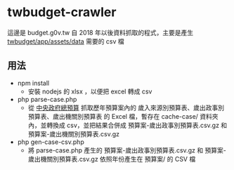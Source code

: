 # twbudget-crawler

這邊是 budget.g0v.tw 自 2018 年以後資料抓取的程式，主要是產生 [twbudget/app/assets/data](https://github.com/g0v/twbudget/tree/master/app/assets/data) 需要的 csv 檔

用法
----
* npm install
  * 安裝 nodejs 的 xlsx ，以便把 excel 轉成 csv
* php parse-case.php
  * 從 [中央政府總預算](https://www.dgbas.gov.tw/ct.asp?xItem=26269&CtNode=5389&mp=1) 抓取歷年預算案內的 歲入來源別預算表、歲出政事別預算表、歲出機關別預算表 的 Excel 檔，暫存在 cache-case/ 資料夾內，並轉換成 csv，並把結果合併成 預算案-歲出政事別預算表.csv.gz 和 預算案-歲出機關別預算表.csv.gz
* php gen-case-csv.php
  * 將 parse-case.php 產生的 預算案-歲出政事別預算表.csv.gz 和 預算案-歲出機關別預算表.csv.gz 依照年份產生在 預算案/ 的 CSV 檔
